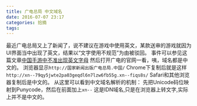```yaml
---
title: 广电总局 中文域名
date: 2016-07-07 23:17
categories: 拾摘
tags:
---
```


最近广电总局又上了新闻了，说不建议在游戏中使用英文，某款送审的游戏就因为UI界面当中出现了英文，结果以“文字使用不规范”为由被驳回。
事件可以参见这篇文章[中国手游中不准出现英文字母](http://mp.weixin.qq.com/s?__biz=MjM5OTgzNzkyNA==&mid=2653182483&idx=1&sn=bbe263646767ff5f63effb3537add8cd&scene=1&srcid=0706cdITQTm82rt6cV9a2Wh1#rd)
然后打开广电的官网一看，咦，域名都是中文的。
浏览器显示`http://国家新闻出版广电总局.中国/`
Chrome下复制后就是这样`http://xn--79qy5jwte2pa03geqdl6n7lzw6fb55g.xn--fiqs8s/`
Safari和其他浏览器复制后是中文的。
从这里可以看到中文域名解析的机制：
先把Unicode码位映射到Punycode，然后在前面加上` xn-- `
这是IDN域名,只是在浏览器上转文字,实际上并不是中文的。


